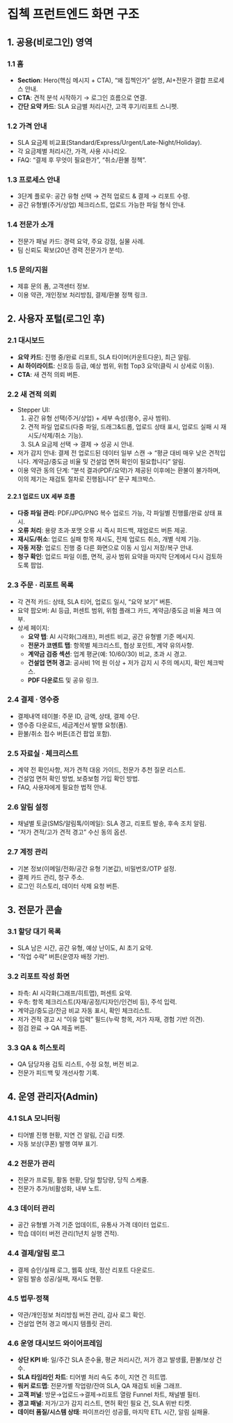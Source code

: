 # 집첵 프런트엔드 화면 구조

## 1. 공용(비로그인) 영역

### 1.1 홈
- **Section**: Hero(핵심 메시지 + CTA), “왜 집첵인가” 설명, AI+전문가 결합 프로세스 안내.
- **CTA**: 견적 분석 시작하기 → 로그인 흐름으로 연결.
- **간단 요약 카드**: SLA 요금별 처리시간, 고객 후기/리포트 스니펫.

### 1.2 가격 안내
- SLA 요금제 비교표(Standard/Express/Urgent/Late-Night/Holiday).
- 각 요금제별 처리시간, 가격, 사용 시나리오.
- FAQ: “결제 후 무엇이 필요한가”, “취소/환불 정책”.

### 1.3 프로세스 안내
- 3단계 플로우: 공간 유형 선택 → 견적 업로드 & 결제 → 리포트 수령.
- 공간 유형별(주거/상업) 체크리스트, 업로드 가능한 파일 형식 안내.

### 1.4 전문가 소개
- 전문가 패널 카드: 경력 요약, 주요 강점, 실물 사례.
- 팀 신뢰도 확보(20년 경력 전문가가 분석).

### 1.5 문의/지원
- 제휴 문의 폼, 고객센터 정보.
- 이용 약관, 개인정보 처리방침, 결제/환불 정책 링크.

## 2. 사용자 포털(로그인 후)

### 2.1 대시보드
- **요약 카드**: 진행 중/완료 리포트, SLA 타이머(카운트다운), 최근 알림.
- **AI 하이라이트**: 신호등 등급, 예상 범위, 위험 Top3 요약(클릭 시 상세로 이동).
- **CTA**: 새 견적 의뢰 버튼.

### 2.2 새 견적 의뢰
- Stepper UI:
  1. 공간 유형 선택(주거/상업) + 세부 속성(평수, 공사 범위).
  2. 견적 파일 업로드(다중 파일, 드래그&드롭, 업로드 상태 표시, 업로드 실패 시 재시도/삭제/취소 기능).
  3. SLA 요금제 선택 → 결제 → 성공 시 안내.
- 저가 감지 안내: 결제 전 업로드된 데이터 일부 스캔 → “평균 대비 매우 낮은 견적입니다. 계약금/중도금 비율 및 건설업 면허 확인이 필요합니다” 알림.
- 이용 약관 동의 단계: “분석 결과(PDF/요약)가 제공된 이후에는 환불이 불가하며, 이의 제기는 재검토 절차로 진행됩니다” 문구 체크박스.

#### 2.2.1 업로드 UX 세부 흐름
- **다중 파일 관리**: PDF/JPG/PNG 복수 업로드 가능, 각 파일별 진행률/완료 상태 표시.
- **오류 처리**: 용량 초과·포맷 오류 시 즉시 피드백, 재업로드 버튼 제공.
- **재시도/취소**: 업로드 실패 항목 재시도, 전체 업로드 취소, 개별 삭제 기능.
- **자동 저장**: 업로드 진행 중 다른 화면으로 이동 시 임시 저장/복구 안내.
- **청구 확인**: 업로드 파일 이름, 면적, 공사 범위 요약을 마지막 단계에서 다시 검토하도록 팝업.

### 2.3 주문 · 리포트 목록
- 각 견적 카드: 상태, SLA 티어, 업로드 일시, “요약 보기” 버튼.
- 요약 팝오버: AI 등급, 퍼센트 범위, 위험 플래그 카드, 계약금/중도금 비율 체크 여부.
- 상세 페이지:
  - **요약 탭**: AI 시각화(그래프), 퍼센트 비교, 공간 유형별 기준 메시지.
  - **전문가 코멘트 탭**: 항목별 체크리스트, 협상 포인트, 계약 유의사항.
  - **계약금 검증 섹션**: 업계 평균(예: 10/60/30) 비교, 초과 시 경고.
  - **건설업 면허 경고**: 공사비 1억 원 이상 + 저가 감지 시 주의 메시지, 확인 체크박스.
  - **PDF 다운로드** 및 공유 링크.

### 2.4 결제 · 영수증
- 결제내역 테이블: 주문 ID, 금액, 상태, 결제 수단.
- 영수증 다운로드, 세금계산서 발행 요청(폼).
- 환불/취소 접수 버튼(조건 팝업 포함).

### 2.5 자료실 · 체크리스트
- 계약 전 확인사항, 저가 견적 대응 가이드, 전문가 추천 질문 리스트.
- 건설업 면허 확인 방법, 보증보험 가입 확인 방법.
- FAQ, 사용자에게 필요한 법적 안내.

### 2.6 알림 설정
- 채널별 토글(SMS/알림톡/이메일): SLA 경고, 리포트 발송, 후속 조치 알림.
- “저가 견적/고가 견적 경고” 수신 동의 옵션.

### 2.7 계정 관리
- 기본 정보(이메일/전화/공간 유형 기본값), 비밀번호/OTP 설정.
- 결제 카드 관리, 청구 주소.
- 로그인 히스토리, 데이터 삭제 요청 버튼.

## 3. 전문가 콘솔

### 3.1 할당 대기 목록
- SLA 남은 시간, 공간 유형, 예상 난이도, AI 초기 요약.
- “작업 수락” 버튼(운영자 배정 기반).

### 3.2 리포트 작성 화면
- 좌측: AI 시각화(그래프/히트맵), 퍼센트 요약.
- 우측: 항목 체크리스트(자재/공정/디자인/인건비 등), 주석 입력.
- 계약금/중도금/잔금 비교 자동 표시, 확인 체크리스트.
- 저가 견적 경고 시 “이유 입력” 필드(누락 항목, 저가 자재, 경험 기반 의견).
- 점검 완료 → QA 제출 버튼.

### 3.3 QA & 히스토리
- QA 담당자용 검토 리스트, 수정 요청, 버전 비교.
- 전문가 피드백 및 개선사항 기록.

## 4. 운영 관리자(Admin)

### 4.1 SLA 모니터링
- 티어별 진행 현황, 지연 건 알림, 긴급 티켓.
- 자동 보상(쿠폰) 발행 여부 표기.

### 4.2 전문가 관리
- 전문가 프로필, 활동 현황, 당일 할당량, 당직 스케줄.
- 전문가 추가/비활성화, 내부 노트.

### 4.3 데이터 관리
- 공간 유형별 가격 기준 업데이트, 유통사 가격 데이터 업로드.
- 학습 데이터 버전 관리(1년치 실행 견적).

### 4.4 결제/알림 로그
- 결제 승인/실패 로그, 웹훅 상태, 정산 리포트 다운로드.
- 알림 발송 성공/실패, 재시도 현황.

### 4.5 법무·정책
- 약관/개인정보 처리방침 버전 관리, 감사 로그 확인.
- 건설업 면허 경고 메시지 템플릿 관리.

### 4.6 운영 대시보드 와이어프레임
- **상단 KPI 바**: 일/주간 SLA 준수율, 평균 처리시간, 저가 경고 발생률, 환불/보상 건수.
- **SLA 타임라인 차트**: 티어별 처리 속도 추이, 지연 건 히트맵.
- **워커 로드맵**: 전문가별 작업량/잔여 SLA, QA 재검토 비율 그래프.
- **고객 퍼널**: 방문→업로드→결제→리포트 열람 Funnel 차트, 채널별 필터.
- **경고 패널**: 저가/고가 감지 리스트, 면허 확인 필요 건, SLA 위반 티켓.
- **데이터 품질/시스템 상태**: 파이프라인 성공률, 마지막 ETL 시간, 알림 실패율.
